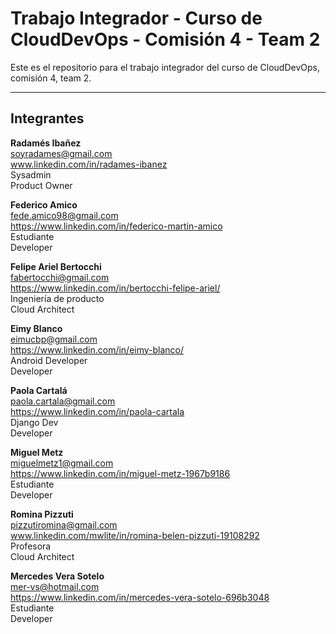 # Trabajo Integrador - Curso de CloudDevOps - Comisión 4 - Team 2
Este es el repositorio para el trabajo integrador del curso de CloudDevOps, comisión 4, team 2.

---

## Integrantes

**Radamés Ibañez**  
soyradames@gmail.com  
www.linkedin.com/in/radames-ibanez  
Sysadmin  
Product Owner  

**Federico Amico**  
fede.amico98@gmail.com  
https://www.linkedin.com/in/federico-martin-amico  
Estudiante  
Developer  

**Felipe Ariel Bertocchi**  
fabertocchi@gmail.com  
https://www.linkedin.com/in/bertocchi-felipe-ariel/  
Ingeniería de producto  
Cloud Architect  

**Eimy Blanco**  
eimucbp@gmail.com  
https://www.linkedin.com/in/eimy-blanco/  
Android Developer  
Developer  

**Paola Cartalá**  
paola.cartala@gmail.com  
https://www.linkedin.com/in/paola-cartala  
Django Dev  
Developer  

**Miguel Metz**  
miguelmetz1@gmail.com  
https://www.linkedin.com/in/miguel-metz-1967b9186  
Estudiante  
Developer  

**Romina Pizzuti**  
pizzutiromina@gmail.com  
www.linkedin.com/mwlite/in/romina-belen-pizzuti-19108292  
Profesora  
Cloud Architect  

**Mercedes Vera Sotelo**  
mer-vs@hotmail.com  
https://www.linkedin.com/in/mercedes-vera-sotelo-696b3048  
Estudiante  
Developer  
